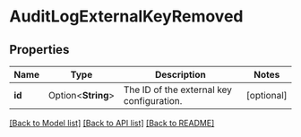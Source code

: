 # AuditLogExternalKeyRemoved

## Properties

Name | Type | Description | Notes
------------ | ------------- | ------------- | -------------
**id** | Option<**String**> | The ID of the external key configuration. | [optional]

[[Back to Model list]](../README.md#documentation-for-models) [[Back to API list]](../README.md#documentation-for-api-endpoints) [[Back to README]](../README.md)


